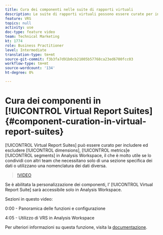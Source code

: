 ```yaml
---
title: Cura dei componenti nelle suite di rapporti virtuali
description: Le suite di rapporti virtuali possono essere curate per includere ed escludere dimensioni, metriche e segmenti in Analysis Workspace, il che è molto utile se le condividi con altri team che necessitano solo di una sezione specifica dei dati o utilizzano una nomenclatura dei dati diversa.
feature: VRS
topics: null
activity: use
doc-type: feature video
team: Technical Marketing
kt: 1774
role: Business Practitioner
level: Intermediate
translation-type: tm+mt
source-git-commit: f3b3fa7d91b0cb21005b57768ca23ed6700fcc03
workflow-type: tm+mt
source-wordcount: '134'
ht-degree: 0%

---
```



# Cura dei componenti in [!UICONTROL Virtual Report Suites] {#component-curation-in-virtual-report-suites}

[!UICONTROL Virtual Report Suites] può essere curato per includere ed escludere  [!UICONTROL dimensions],  [!UICONTROL metrics]e  [!UICONTROL segments] in Analysis Workspace, il che è molto utile se lo condividi con altri team che necessitano solo di una sezione specifica dei dati o utilizzano una nomenclatura dei dati diversa.

>[!VIDEO](https://video.tv.adobe.com/v/23544/?quality=12)

Se è abilitata la personalizzazione dei componenti, l’ [!UICONTROL Virtual Report Suite] sarà accessibile solo in Analysis Workspace.

Sezioni in questo video:

0:00 - Panoramica delle funzioni e configurazione

4:05 - Utilizzo di VRS in Analysis Workspace

Per ulteriori informazioni su questa funzione, visita la [documentazione](https://marketing.adobe.com/resources/help/en_US/reference/vrs-components.html).
